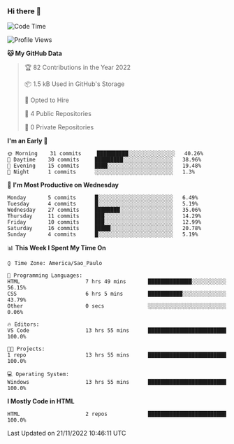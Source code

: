 ### Hi there 👋

<!--
**igabriel-gb/igabriel-gb** is a ✨ _special_ ✨ repository because its `README.md` (this file) appears on your GitHub profile.

Here are some ideas to get you started:

- 🔭 I’m currently working on ...
- 🌱 I’m currently learning ...
- 👯 I’m looking to collaborate on ...
- 🤔 I’m looking for help with ...
- 💬 Ask me about ...
- 📫 How to reach me: ...
- 😄 Pronouns: ...
- ⚡ Fun fact: ...
-->

<!--START_SECTION:waka-->
![Code Time](http://img.shields.io/badge/Code%20Time-20%20hrs%2029%20mins-blue)

![Profile Views](http://img.shields.io/badge/Profile%20Views-49-blue)

**🐱 My GitHub Data** 

> 🏆 82 Contributions in the Year 2022
 > 
> 📦 1.5 kB Used in GitHub's Storage 
 > 
> 💼 Opted to Hire
 > 
> 📜 4 Public Repositories 
 > 
> 🔑 0 Private Repositories  
 > 
**I'm an Early 🐤** 

```text
🌞 Morning    31 commits     ██████████░░░░░░░░░░░░░░░   40.26% 
🌇 Daytime    30 commits     █████████░░░░░░░░░░░░░░░░   38.96% 
🌃 Evening    15 commits     ████░░░░░░░░░░░░░░░░░░░░░   19.48% 
🌙 Night      1 commits      ░░░░░░░░░░░░░░░░░░░░░░░░░   1.3%

```
📅 **I'm Most Productive on Wednesday** 

```text
Monday       5 commits      █░░░░░░░░░░░░░░░░░░░░░░░░   6.49% 
Tuesday      4 commits      █░░░░░░░░░░░░░░░░░░░░░░░░   5.19% 
Wednesday    27 commits     ████████░░░░░░░░░░░░░░░░░   35.06% 
Thursday     11 commits     ███░░░░░░░░░░░░░░░░░░░░░░   14.29% 
Friday       10 commits     ███░░░░░░░░░░░░░░░░░░░░░░   12.99% 
Saturday     16 commits     █████░░░░░░░░░░░░░░░░░░░░   20.78% 
Sunday       4 commits      █░░░░░░░░░░░░░░░░░░░░░░░░   5.19%

```


📊 **This Week I Spent My Time On** 

```text
⌚︎ Time Zone: America/Sao_Paulo

💬 Programming Languages: 
HTML                     7 hrs 49 mins       ██████████████░░░░░░░░░░░   56.15% 
CSS                      6 hrs 5 mins        ███████████░░░░░░░░░░░░░░   43.79% 
Other                    0 secs              ░░░░░░░░░░░░░░░░░░░░░░░░░   0.06%

🔥 Editors: 
VS Code                  13 hrs 55 mins      █████████████████████████   100.0%

🐱‍💻 Projects: 
1 repo                   13 hrs 55 mins      █████████████████████████   100.0%

💻 Operating System: 
Windows                  13 hrs 55 mins      █████████████████████████   100.0%

```

**I Mostly Code in HTML** 

```text
HTML                     2 repos             █████████████████████████   100.0%

```



 Last Updated on 21/11/2022 10:46:11 UTC
<!--END_SECTION:waka-->
